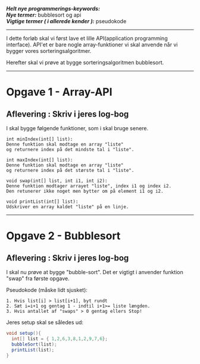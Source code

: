 ***Helt nye programmerings-keywords:***         
***Nye termer:***  bubblesort og api        
***Vigtige termer ( i allerede kender ):*** pseudokode       

------------------------------------------------
I dette forløb skal vi først lave et lille API(application programming interface). API'et er bare nogle array-funktioner vi skal anvende når vi bygger vores sorteringsalgoritmer.

Herefter skal vi prøve at bygge sorteringsalgoritmen bubblesort.

------------------------------------------------
# Opgave 1 - Array-API
## Aflevering : Skriv i jeres log-bog

I skal bygge følgende funktioner, som i skal bruge senere.

```
int minIndex(int[] list):     
Denne funktion skal modtage en array "liste"
og returnere index på det mindste tal i "liste".

int maxIndex(int[] list):    
Denne funktion skal modtage en array "liste"
og returnere index på det største tal i "liste".

void swap(int[] list, int i1, int i2):    
Denne funktion modtager arrayet "liste", index i1 og index i2.
Den retunerer ikke noget men bytter om på element i1 og i2.

void printList(int[] list):
Udskriver en array kaldet "liste" på en linje.
```

------------------------------------------------
# Opgave 2 - Bubblesort
## Aflevering : Skriv i jeres log-bog

I skal nu prøve at bygge "bubble-sort". Det er vigtigt i anvender funktion "swap" fra første opgave.   

Pseudokode (måske lidt sjusket):

```
1. Hvis list[i] > list[i+1], byt rundt
2. Sæt i=i+1 og gentag 1 - indtil i+1>= liste længden.
3. Hvis antallet af "swaps" > 0 gentag ellers Stop!  

```

Jeres setup skal se således ud:
```java
void setup(){
  int[] list = { 1,2,6,3,8,1,2,9,7,6};
  bubbleSort(list);
  printList(list);
}
```
